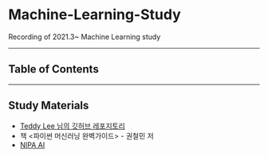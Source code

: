 # Machine-Learning-Study

Recording of 2021.3~ Machine Learning study

---
Table of Contents
---

---
Study Materials
---
* [Teddy Lee 님의 깃허브 레포지토리](https://github.com/teddylee777/machine-learning)   
* 책 <파이썬 머신러닝 완벽가이드> - 권철민 저   
* [NIPA AI](https://2021nipa.elice.io/explore) 

